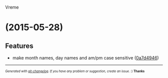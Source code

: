 <a name="">Vreme</a>
#  (2015-05-28)


## Features

- make month names, day names and am/pm case sensitive
  ([0a7d4946](https://github.com/stojanovic/vreme/commit/0a7d49463f3ce258bf750bcd6bc3b5aa6f8696b9))



---
<sub><sup>*Generated with [git-changelog](https://github.com/rafinskipg/git-changelog). If you have any problem or suggestion, create an issue.* :) **Thanks** </sub></sup>